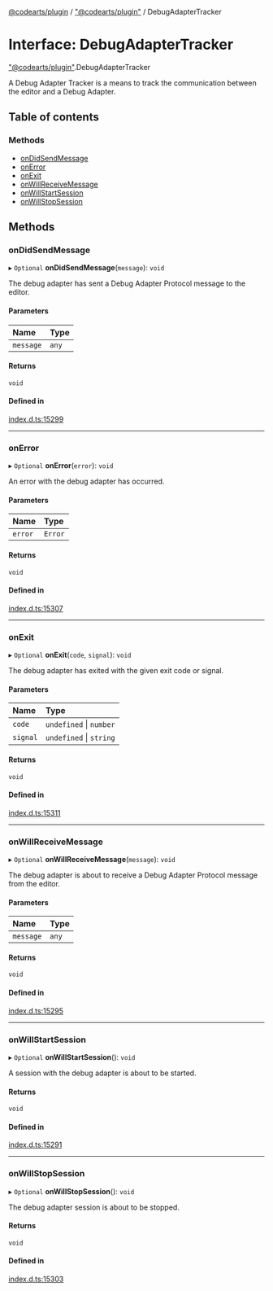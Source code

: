 [@codearts/plugin](../README.md) / ["@codearts/plugin"](../modules/_codearts_plugin_.md) / DebugAdapterTracker

# Interface: DebugAdapterTracker

["@codearts/plugin"](../modules/_codearts_plugin_.md).DebugAdapterTracker

A Debug Adapter Tracker is a means to track the communication between the editor and a Debug Adapter.

## Table of contents

### Methods

- [onDidSendMessage](codearts_plugin_.DebugAdapterTracker.md#ondidsendmessage)
- [onError](codearts_plugin_.DebugAdapterTracker.md#onerror)
- [onExit](codearts_plugin_.DebugAdapterTracker.md#onexit)
- [onWillReceiveMessage](codearts_plugin_.DebugAdapterTracker.md#onwillreceivemessage)
- [onWillStartSession](codearts_plugin_.DebugAdapterTracker.md#onwillstartsession)
- [onWillStopSession](codearts_plugin_.DebugAdapterTracker.md#onwillstopsession)

## Methods

### onDidSendMessage

▸ `Optional` **onDidSendMessage**(`message`): `void`

The debug adapter has sent a Debug Adapter Protocol message to the editor.

#### Parameters

| Name | Type |
| :------ | :------ |
| `message` | `any` |

#### Returns

`void`

#### Defined in

[index.d.ts:15299](https://github.com/xyz-fish/cloudide-plugin-api/blob/9927cd6/index.d.ts#L15299)

___

### onError

▸ `Optional` **onError**(`error`): `void`

An error with the debug adapter has occurred.

#### Parameters

| Name | Type |
| :------ | :------ |
| `error` | `Error` |

#### Returns

`void`

#### Defined in

[index.d.ts:15307](https://github.com/xyz-fish/cloudide-plugin-api/blob/9927cd6/index.d.ts#L15307)

___

### onExit

▸ `Optional` **onExit**(`code`, `signal`): `void`

The debug adapter has exited with the given exit code or signal.

#### Parameters

| Name | Type |
| :------ | :------ |
| `code` | `undefined` \| `number` |
| `signal` | `undefined` \| `string` |

#### Returns

`void`

#### Defined in

[index.d.ts:15311](https://github.com/xyz-fish/cloudide-plugin-api/blob/9927cd6/index.d.ts#L15311)

___

### onWillReceiveMessage

▸ `Optional` **onWillReceiveMessage**(`message`): `void`

The debug adapter is about to receive a Debug Adapter Protocol message from the editor.

#### Parameters

| Name | Type |
| :------ | :------ |
| `message` | `any` |

#### Returns

`void`

#### Defined in

[index.d.ts:15295](https://github.com/xyz-fish/cloudide-plugin-api/blob/9927cd6/index.d.ts#L15295)

___

### onWillStartSession

▸ `Optional` **onWillStartSession**(): `void`

A session with the debug adapter is about to be started.

#### Returns

`void`

#### Defined in

[index.d.ts:15291](https://github.com/xyz-fish/cloudide-plugin-api/blob/9927cd6/index.d.ts#L15291)

___

### onWillStopSession

▸ `Optional` **onWillStopSession**(): `void`

The debug adapter session is about to be stopped.

#### Returns

`void`

#### Defined in

[index.d.ts:15303](https://github.com/xyz-fish/cloudide-plugin-api/blob/9927cd6/index.d.ts#L15303)
